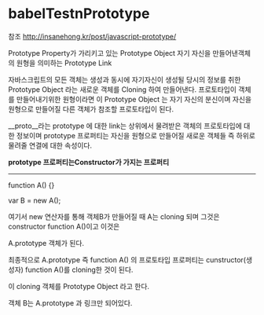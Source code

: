 # babelTestnPrototype

참조
http://insanehong.kr/post/javascript-prototype/

Prototype Property가 가리키고 있는 Prototype Object
자기 자신을 만들어낸객체의 원형을 의미하는 Prototype Link

자바스크립트의 모든 객체는 생성과 동시에 자기자신이 생성될 당시의 정보를 취한 Prototype Object 라는 새로운 객체를 Cloning 하여 만들어낸다. 프로토타입이 객체를 만들어내기위한 원형이라면 이 Prototype Object 는 자기 자신의 분신이며 자신을 원형으로 만들어질 다른 객체가 참조할 프로토타입이 된다.

 __proto__라는 prototype 에 대한 link는 상위에서 물려받은 객체의 프로토타입에 대한 정보이며 prototype 프로퍼티는 자신을 원형으로 만들어질 새로운 객체들 즉 하위로 물려줄 연결에 대한 속성이다.

**prototype 프로퍼티는Constructor가 가지는 프로퍼티**

--------------------------------

function A() {}

var B = new A();

여기서 new 연산자를 통해 객체B가 만들어질 때 A는 cloning 되며 그것은 constructor function A()이고 이것은

A.prototype 객체가 된다.

최종적으로 A.prototype 즉 function A() 의 프로토타입 프로퍼티는 cunstructor(생성자) function A()를 cloning한 것이 된다.

이 cloning 객체를 Prototype Object 라고 한다.

객체 B는 A.prototype 과 링크만 되어있다.

